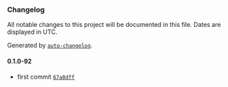 ### Changelog

All notable changes to this project will be documented in this file. Dates are displayed in UTC.

Generated by [`auto-changelog`](https://github.com/CookPete/auto-changelog).

#### 0.1.0-92

- first commit [`67a8dff`](https://github.com/kinde-oss/expo/commit/67a8dfff9ac0d863ffff5f5c429d864837e23116)
